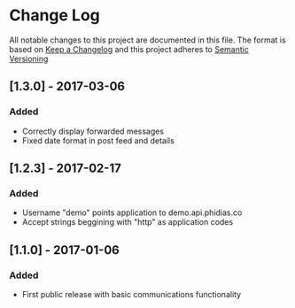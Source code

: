 # Change Log
All notable changes to this project are documented in this file.
The format is based on [Keep a Changelog](http://keepachangelog.com/)
and this project adheres to [Semantic Versioning](http://semver.org/)

## [1.3.0] - 2017-03-06
### Added
- Correctly display forwarded messages
- Fixed date format in post feed and details

## [1.2.3] - 2017-02-17
### Added
- Username "demo" points application to demo.api.phidias.co 
- Accept strings beggining with "http" as application codes

## [1.1.0] - 2017-01-06
### Added
- First public release with basic communications functionality